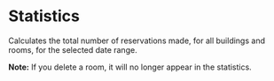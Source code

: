 Statistics
==========

Calculates the total number of reservations made, for all buildings and rooms, 
for the selected date range. 

**Note:** If you delete a room, it will no longer appear in the statistics. 
